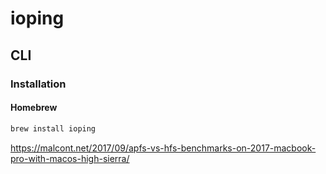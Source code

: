 # ioping

## CLI

### Installation

#### Homebrew

```sh
brew install ioping
```

https://malcont.net/2017/09/apfs-vs-hfs-benchmarks-on-2017-macbook-pro-with-macos-high-sierra/